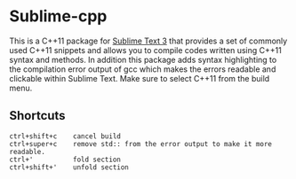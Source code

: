 # Sublime-cpp
This is a C++11 package for [Sublime Text 3](http://www.sublimetext.com/3) that provides a set of commonly used C++11 snippets and allows you to compile codes written using C++11 syntax and methods. In addition this package adds syntax highlighting to the compilation error output of gcc which makes the errors readable and clickable within Sublime Text. Make sure to select C++11 from the build menu.

## Shortcuts
```
ctrl+shift+c    cancel build
ctrl+super+c    remove std:: from the error output to make it more readable.
ctrl+'          fold section
ctrl+shift+'    unfold section
```
